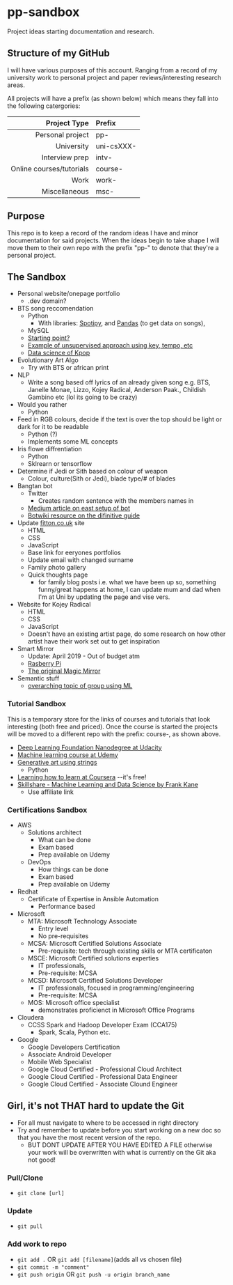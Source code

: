 # pp-sandbox
Project ideas starting documentation and research.

## Structure of my GitHub
I will have various purposes of this account. Ranging from a record of my university work to personal project and paper reviews/interesting research areas. 

All projects will have a prefix (as shown below) which means they fall into the following catergories: 

Project Type  | Prefix
-------------: | :-------------
Personal project  | pp-
University  | uni-csXXX-
Interview prep  | intv-
Online courses/tutorials  | course-
Work  | work-
Miscellaneous  | msc-


## Purpose 
This repo is to keep a record of the random ideas I have and minor documentation for said projects. When the ideas begin to take shape I will move them to their own repo with the prefix "pp-" to denote that they're a personal project. 


## The Sandbox 

* Personal website/onepage portfolio
    * .dev domain?
* BTS song reccomendation 
    * Python
        * With libraries: [Spotipy](https://spotipy.readthedocs.io/en/latest/), and [Pandas](https://pandas.pydata.org/) (to get data on songs), 
    * MySQL
    * [Starting point?](https://towardsdatascience.com/how-to-build-a-simple-song-recommender-296fcbc8c85)
    * [Example of unsupervised approach using key, tempo, etc](https://towardsdatascience.com/music-to-my-ears-an-unsupervised-approach-to-user-specific-song-recommendation-6c291acc2c12)
    * [Data science of Kpop](https://towardsdatascience.com/the-data-science-of-k-pop-understanding-bts-through-data-and-a-i-part-1-50783b198ac2)
* Evolutionary Art Algo 
    * Try with BTS or african print 
* NLP 
    * Write a song based off lyrics of an already given song e.g. BTS, Janelle Monae, Lizzo, Kojey Radical, Anderson Paak., Childish Gambino etc (lol its going to be crazy)
* Would you rather 
    * Python
* Feed in RGB colours, decide if the text is over the top should be light or dark for it to be readable
    * Python (?)
    * Implements some ML concepts
* Iris flowe diffrentiation 
    * Python
    * Sklrearn or tensorflow
* Determine if Jedi or Sith based on colour of weapon
    * Colour, culture(Sith or Jedi), blade type/# of blades
* Bangtan bot 
    * Twitter 
        * Creates random sentence with the members names in 
    * [Medium article on east setup of bot](https://medium.freecodecamp.org/easily-set-up-your-own-twitter-bot-4aeed5e61f7f)
    * [Botwiki resource on the difinitive guide](https://botwiki.org/resource/tutorial/how-to-make-a-twitter-bot-the-definitive-guide/)
* Update [fitton.co.uk](http://fitton.co.uk/index.html) site 
    * HTML
    * CSS
    * JavaScript
    * Base link for eeryones portfolios 
    * Update email with changed surname
    * Family photo gallery
    * Quick thoughts page
        * for family blog posts i.e. what we have been up so, something funny/great happens at home, I can update mum and dad when I'm at Uni by updating the page and vise vers.
* Website for Kojey Radical
    * HTML
    * CSS
    * JavaScript
    * Doesn't have an existing artist page, do some research on how other artist have their work set out to get inspiration
* Smart Mirror
    * Update: April 2019 - Out of budget atm 
    * [Rasberry Pi](https://www.makeuseof.com/tag/6-best-raspberry-pi-smart-mirror-projects-weve-seen-far/)
    * [The original Magic Mirror](https://github.com/MichMich/MagicMirror#installation)
* Semantic stuff 
    * [overarching topic of group using ML](https://medium.com/@nguy3409/discovering-overarching-themes-of-kpop-boy-band-bts-using-machine-learning-246c69115ac8)



### Tutorial Sandbox
This is a temporary store for the links of courses and tutorials that look interesting (both free and priced). Once the course is started the projects will be moved to a different repo with the prefix: course-, as shown above. 

* [Deep Learning Foundation Nanodegree at Udacity](https://eu.udacity.com/course/deep-learning-nanodegree--nd101)
* [Machine learning course at Udemy](https://www.udemy.com/courses/search/?src=ukw&q=machine+learning)
* [Generative art using strings](https://simpleprogrammer.com/python-generative-art-math/)
  * Python
* [Learning how to learn at Coursera](https://www.coursera.org/learn/learning-how-to-learn) --it's free!
* [Skillshare - Machine Learning and Data Science by Frank Kane](https://youtu.be/uBaU-n77B2Q?t=134)
    * Use affiliate link


### Certifications Sandbox
* AWS
    * Solutions architect 
        * What can be done
        * Exam based
        * Prep available on Udemy
    * DevOps
        * How things can be done 
        * Exam based
        * Prep available on Udemy
* Redhat
    * Certificate of Expertise in Ansible Automation
        * Performance based 
* Microsoft
    * MTA: Microsoft Technology Associate 
        * Entry level
        * No pre-requisites
    * MCSA: Microsoft Certified Solutions Associate
        * Pre-requisite: tech through existing skills or MTA certificaton 
    * MSCE: Microsoft Certified solutions experties
        * IT professionals, 
        * Pre-requisite: MCSA
    * MCSD: Microsoft Certified Solutions Developer
        * IT professionals, focused in programming/engineering
        * Pre-requisite: MCSA
    * MOS: Microsoft office specialist 
        * demonstrates proficienct in Microsoft Office Programs
* Cloudera
    * CCSS Spark and Hadoop Developer Exam (CCA175)
        * Spark, Scala, Python etc. 
* Google
    * Google Developers Certification
    * Associate Android Developer
    * Mobile Web Specialist 
    * Google Cloud Certified - Professional Cloud Architect 
    * Google Cloud Certified - Professional Data Engineer
    * Google Cloud Certified - Associate Clound Engineer
    

## Girl, it's not THAT hard to update the Git
* For all must navigate to where to be accessed in right directory
* Try and remember to update before you start working on a new doc so that you have the most recent version of the repo.
    * BUT DONT UPDATE AFTER YOU HAVE EDITED A FILE otherwise your work will be overwritten with what is currently on the Git aka not good!
### Pull/Clone 
* `git clone [url]`

### Update
* `git pull`

### Add work to repo
* `git add .` OR `git add [filename]`(adds all vs chosen file)
* `git commit -m "comment"`
* `git push origin` OR `git push -u origin branch_name`